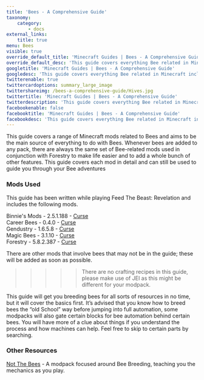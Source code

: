 ```yaml
---
title: 'Bees - A Comprehensive Guide'
taxonomy:
    category:
        - docs
external_links:
    title: true
menu: Bees
visible: true
override_default_title: 'Minecraft Guides | Bees - A Comprehensive Guide'
override_default_desc: 'This guide covers everything Bee related in Minecraft including, Forestry, Career Bees, Magic Bees, Gendustry and Binnies Mods'
googletitle: 'Minecraft Guides | Bees - A Comprehensive Guide'
googledesc: 'This guide covers everything Bee related in Minecraft including, Forestry, Career Bees, Magic Bees, Gendustry and Binnies Mods'
twitterenable: true
twittercardoptions: summary_large_image
twittershareimg: /bees-a-comprehensive-guide/Hives.jpg
twittertitle: 'Minecraft Guides | Bees - A Comprehensive Guide'
twitterdescription: 'This guide covers everything Bee related in Minecraft including, Forestry, Career Bees, Magic Bees, Gendustry and Binnies Mods'
facebookenable: false
facebooktitle: 'Minecraft Guides | Bees - A Comprehensive Guide'
facebookdesc: 'This guide covers everything Bee related in Minecraft including, Forestry, Career Bees, Magic Bees, Gendustry and Binnies Mods'
---
```


This guide covers a range of Minecraft mods related to Bees and aims to be the main source of everything to do with Bees. Whenever bees are added to any pack, there are always the same set of Bee-related mods used in conjunction with Forestry to make life easier and to add a whole bunch of other features. This guide covers each mod in detail and can still be used to guide you through your Bee adventures
  
### Mods Used  
This guide has been written while playing Feed The Beast: Revelation and includes the following mods.  

  
Binnie's Mods - 2.5.1.188 - [Curse](https://minecraft.curseforge.com/projects/binnies-mods)  
Career Bees - 0.4.0 - [Curse](https://minecraft.curseforge.com/projects/career-bees)  
Gendustry - 1.6.5.8 - [Curse](https://minecraft.curseforge.com/projects/gendustry)  
Magic Bees - 3.1.10 - [Curse](https://minecraft.curseforge.com/projects/magic-bees)  
Forestry - 5.8.2.387 - [Curse](https://minecraft.curseforge.com/projects/forestry)  

There are other mods that involve bees that may not be in the guide; these will be added as soon as possible.

>>>>> There are no crafting recipes in this guide, please make use of JEI as this might be different for your modpack.

This guide will get you breeding bees for all sorts of resources in no time, but it will cover the basics first. It’s advised that you know how to breed bees the “old School” way before jumping into full automation, some modpacks will also gate certain blocks for bee automation behind certain bees. You will have more of a clue about things if you understand the process and how machines can help. Feel free to skip to certain parts by searching.


### Other Resources 
[Not The Bees](https://minecraft.curseforge.com/projects/not-the-bees) - A modpack focused around Bee Breeding, teaching you the mechanics as you play.


